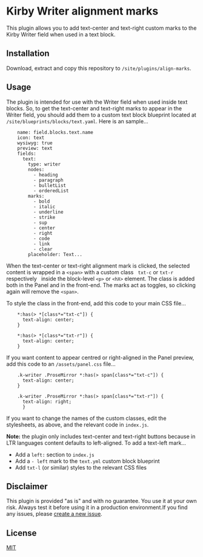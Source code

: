 # Kirby Writer alignment marks

This plugin allows you to add text-center and text-right custom marks to the Kirby Writer field when used in a text block.

## Installation

Download, extract and copy this repository to `/site/plugins/align-marks`.

## Usage

The plugin is intended for use with the Writer field when used inside text blocks. So, to get the text-center and text-right marks to appear in the Writer field, you should add them to a custom text block blueprint located at `/site/blueprints/blocks/text.yaml`. Here is an sample...

```
    name: field.blocks.text.name
    icon: text
    wysiwyg: true
    preview: text
    fields:
      text:
        type: writer
        nodes:
          - heading
          - paragraph
          - bulletList
          - orderedList
        marks:
          - bold
          - italic
          - underline
          - strike
          - sup
          - center
          - right
          - code
          - link
          - clear
        placeholder: Text...
```

When the text-center or text-right alignment mark is clicked, the selected content is wrapped in a `<span>` with a custom class &nbsp; `txt-c` or `txt-r` respectively &nbsp; inside the block-level `<p>` or `<hX>` element. The class is added both in the Panel and in the front-end. The marks act as toggles, so clicking again will remove the `<span>`.

To style the class in the front-end, add this code to your main CSS file...

```
    *:has(> *[class*="txt-c"]) {
      text-align: center;
    }

    *:has(> *[class*="txt-r"]) {
      text-align: center;
    }
```

If you want content to appear centred or right-aligned in the Panel preview, add this code to an `/assets/panel.css` file...

```
    .k-writer .ProseMirror *:has(> span[class*="txt-c"]) {
      text-align: center;
    }

    .k-writer .ProseMirror *:has(> span[class*="txt-r"]) {
      text-align: right;
      }
```

If you want to change the names of the custom classes, edit the stylesheets, as above, and the relevant code in `index.js`.

**Note:** the plugin only includes text-center and text-right buttons because in LTR languages content defaults to left-aligned. To add a text-left mark...

* Add a `left:` section to `index.js`
* Add a `- left` mark to the `text.yml` custom block blueprint
* Add `txt-l` (or similar) styles to the relevant CSS files

## Disclaimer

This plugin is provided "as is" and with no guarantee. You use it at your own risk. Always test it before using it in a production environment.If you find any issues, please [create a new issue](https://github.com/brandsis/kirby-align-marks/issues/new).

## License

[MIT](https://choosealicense.com/licenses/mit/)